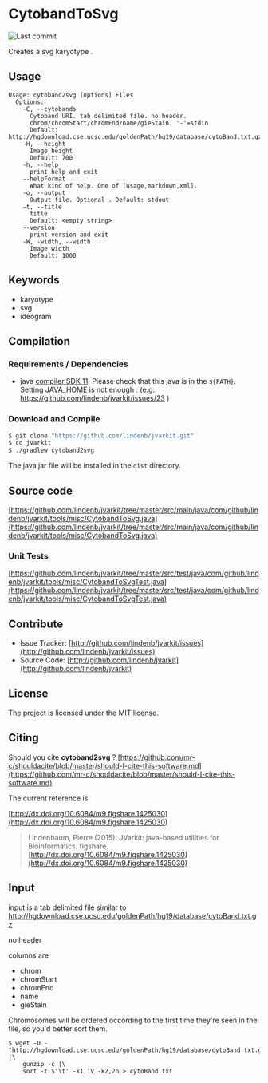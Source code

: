# CytobandToSvg

![Last commit](https://img.shields.io/github/last-commit/lindenb/jvarkit.png)

Creates a svg karyotype .


## Usage

```
Usage: cytoband2svg [options] Files
  Options:
    -C, --cytobands
      Cytoband URI. tab delimited file. no header. 
      chrom/chromStart/chromEnd/name/gieStain. '-'=stdin
      Default: http://hgdownload.cse.ucsc.edu/goldenPath/hg19/database/cytoBand.txt.gz
    -H, --height
      Image height
      Default: 700
    -h, --help
      print help and exit
    --helpFormat
      What kind of help. One of [usage,markdown,xml].
    -o, --output
      Output file. Optional . Default: stdout
    -t, --title
      title
      Default: <empty string>
    --version
      print version and exit
    -W, -width, --width
      Image width
      Default: 1000

```


## Keywords

 * karyotype
 * svg
 * ideogram


## Compilation

### Requirements / Dependencies

* java [compiler SDK 11](https://jdk.java.net/11/). Please check that this java is in the `${PATH}`. Setting JAVA_HOME is not enough : (e.g: https://github.com/lindenb/jvarkit/issues/23 )


### Download and Compile

```bash
$ git clone "https://github.com/lindenb/jvarkit.git"
$ cd jvarkit
$ ./gradlew cytoband2svg
```

The java jar file will be installed in the `dist` directory.

## Source code 

[https://github.com/lindenb/jvarkit/tree/master/src/main/java/com/github/lindenb/jvarkit/tools/misc/CytobandToSvg.java](https://github.com/lindenb/jvarkit/tree/master/src/main/java/com/github/lindenb/jvarkit/tools/misc/CytobandToSvg.java)

### Unit Tests

[https://github.com/lindenb/jvarkit/tree/master/src/test/java/com/github/lindenb/jvarkit/tools/misc/CytobandToSvgTest.java](https://github.com/lindenb/jvarkit/tree/master/src/test/java/com/github/lindenb/jvarkit/tools/misc/CytobandToSvgTest.java)


## Contribute

- Issue Tracker: [http://github.com/lindenb/jvarkit/issues](http://github.com/lindenb/jvarkit/issues)
- Source Code: [http://github.com/lindenb/jvarkit](http://github.com/lindenb/jvarkit)

## License

The project is licensed under the MIT license.

## Citing

Should you cite **cytoband2svg** ? [https://github.com/mr-c/shouldacite/blob/master/should-I-cite-this-software.md](https://github.com/mr-c/shouldacite/blob/master/should-I-cite-this-software.md)

The current reference is:

[http://dx.doi.org/10.6084/m9.figshare.1425030](http://dx.doi.org/10.6084/m9.figshare.1425030)

> Lindenbaum, Pierre (2015): JVarkit: java-based utilities for Bioinformatics. figshare.
> [http://dx.doi.org/10.6084/m9.figshare.1425030](http://dx.doi.org/10.6084/m9.figshare.1425030)


## Input

input is a tab delimited file similar to http://hgdownload.cse.ucsc.edu/goldenPath/hg19/database/cytoBand.txt.gz

no header

columns are

* chrom
* chromStart
* chromEnd
* name
* gieStain

Chromosomes will be ordered occording to the first time they're seen in the file, so you'd better sort them.

```
$ wget -O - "http://hgdownload.cse.ucsc.edu/goldenPath/hg19/database/cytoBand.txt.gz" |\
	gunzip -c |\
	sort -t $'\t' -k1,1V -k2,2n > cytoBand.txt
```

